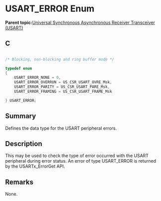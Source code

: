 # USART\_ERROR Enum

**Parent topic:**[Universal Synchronous Asynchronous Receiver Transceiver \(USART\)](GUID-5ED4F08A-8227-486D-9727-78BD47CA0866.md)

## C

```c

/* Blocking, non-blocking and ring buffer mode */

typedef enum
{
    USART_ERROR_NONE = 0,
    USART_ERROR_OVERRUN = US_CSR_USART_OVRE_Msk,
    USART_ERROR_PARITY = US_CSR_USART_PARE_Msk,
    USART_ERROR_FRAMING = US_CSR_USART_FRAME_Msk

} USART_ERROR;

```

## Summary

Defines the data type for the USART peripheral errors.

## Description

This may be used to check the type of error occurred with the USART peripheral during error status. An error of type USART\_ERROR is returned by the USARTx\_ErrorGet API.

## Remarks

None.

